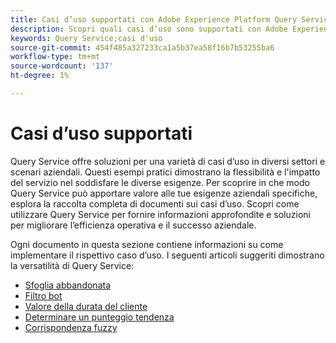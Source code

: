 ```yaml
---
title: Casi d’uso supportati con Adobe Experience Platform Query Service
description: Scopri quali casi d’uso sono supportati con Adobe Experience Platform Query Service.
keywords: Query Service;casi d'uso
source-git-commit: 454f485a327233ca1a5b37ea58f16b7b53255ba6
workflow-type: tm+mt
source-wordcount: '137'
ht-degree: 1%

---
```


# Casi d’uso supportati

Query Service offre soluzioni per una varietà di casi d’uso in diversi settori e scenari aziendali. Questi esempi pratici dimostrano la flessibilità e l&#39;impatto del servizio nel soddisfare le diverse esigenze. Per scoprire in che modo Query Service può apportare valore alle tue esigenze aziendali specifiche, esplora la raccolta completa di documenti sui casi d’uso. Scopri come utilizzare Query Service per fornire informazioni approfondite e soluzioni per migliorare l’efficienza operativa e il successo aziendale.

Ogni documento in questa sezione contiene informazioni su come implementare il rispettivo caso d’uso. I seguenti articoli suggeriti dimostrano la versatilità di Query Service:

- [Sfoglia abbandonata](./abandoned-browse.md)
- [Filtro bot](./bot-filtering.md)
- [Valore della durata del cliente](./customer-lifetime-value.md)
- [Determinare un punteggio tendenza](./propensity-score.md)
- [Corrispondenza fuzzy](./fuzzy-match.md)

